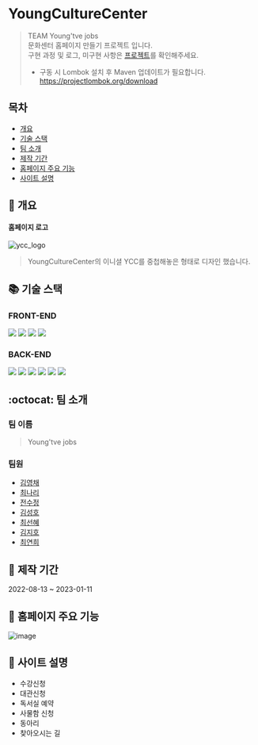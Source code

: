 # YoungCultureCenter


> TEAM Young'tve jobs  
> 문화센터 홈페이지 만들기 프로젝트 입니다.  
> 구현 과정 및 로그, 미구현 사항은 [프로젝트](https://github.com/users/Berry-G/projects/2/views/2)를 확인해주세요.
>
> * 구동 시 Lombok 설치 후 Maven 업데이트가 필요합니다. https://projectlombok.org/download



## 목차
- [개요](#loudspeaker-개요)
- [기술 스택](#-기술-스택)
- [팀 소개](#octocat-팀-소개)
- [제작 기간](#-%EC%A0%9C%EC%9E%91-%EA%B8%B0%EA%B0%84)
- [홈페이지 주요 기능](#dart-홈페이지-주요-기능)
- [사이트 설명](#memo-사이트-설명)

## :loudspeaker: 개요
#### 홈페이지 로고
![ycc_logo](https://user-images.githubusercontent.com/69233747/196164673-6d2a30da-562d-455a-866a-df124eb0a3c3.png)
> YoungCultureCenter의 이니셜 YCC를 중첩해놓은 형태로 디자인 했습니다.


## 📚 기술 스택


### FRONT-END  
<img src="https://img.shields.io/badge/html5-E34F26?style=for-the-badge&logo=html5&logoColor=white"> <img src="https://img.shields.io/badge/css-1572B6?style=for-the-badge&logo=css3&logoColor=white"> <img src="https://img.shields.io/badge/javascript-F7DF1E?style=for-the-badge&logo=javascript&logoColor=black"> <img src="https://img.shields.io/badge/bootstrap-7952B3?style=for-the-badge&logo=bootstrap&logoColor=white">


### BACK-END  
<img src="https://img.shields.io/badge/spring-6DB33F?style=for-the-badge&logo=spring&logoColor=white"> <img src="https://img.shields.io/badge/java-007396?style=for-the-badge&logo=java&logoColor=white"> <img src="https://img.shields.io/badge/jquery-0769AD?style=for-the-badge&logo=jquery&logoColor=white"> <img src="https://img.shields.io/badge/Apache%20Maven-C71A36?style=for-the-badge&logo=Apache%20Maven&logoColor=white"> <img src="https://img.shields.io/badge/apache tomcat-F8DC75?style=for-the-badge&logo=apachetomcat&logoColor=white"> <img src="https://img.shields.io/badge/postgres-%23316192.svg?style=for-the-badge&logo=postgresql&logoColor=white">

## :octocat: 팀 소개
### 팀 이름
> Young'tve jobs

### 팀원

  * [김영채](https://github.com/Berry-G)
  * [최나리](https://github.com/Javaiary)
  * [전수정](https://github.com/asel0joo)
  * [김성호](https://github.com/xnlrlal)
  * [최선혜](https://github.com/Shyeo2)
  * [김지호](https://github.com/alwaysFinn)
  * [최연희](https://github.com/cyh6327)

## 📅 제작 기간
2022-08-13 ~ 2023-01-11

## :dart: 홈페이지 주요 기능

![image](https://user-images.githubusercontent.com/69233747/203011146-645fac1c-cacd-4013-96c2-20c471f3044b.png)

## :memo: 사이트 설명
* 수강신청
* 대관신청
* 독서실 예약
* 사물함 신청
* 동아리
* 찾아오시는 길
